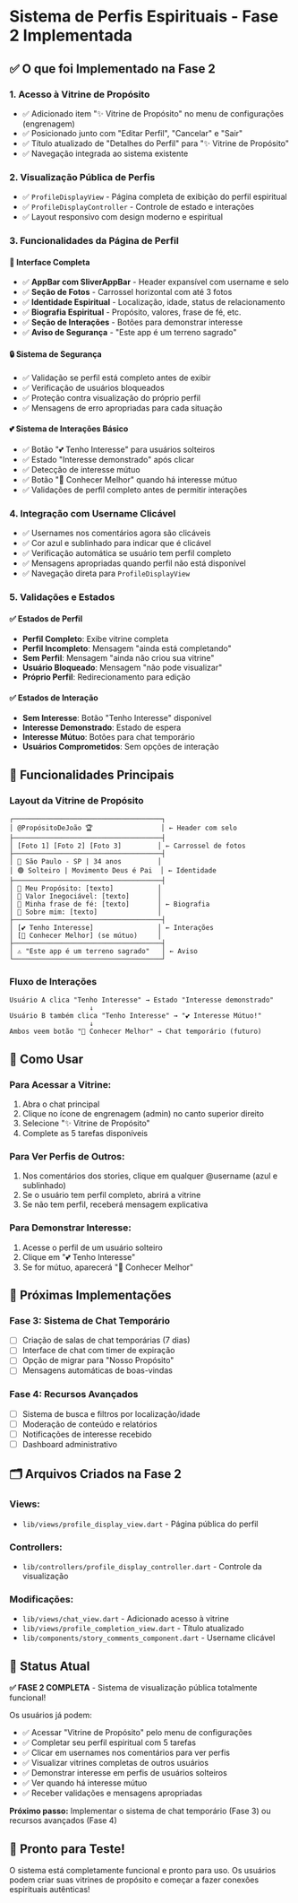 # Sistema de Perfis Espirituais - Fase 2 Implementada

## ✅ O que foi Implementado na Fase 2

### 1. **Acesso à Vitrine de Propósito**
- ✅ Adicionado item "✨ Vitrine de Propósito" no menu de configurações (engrenagem)
- ✅ Posicionado junto com "Editar Perfil", "Cancelar" e "Sair"
- ✅ Título atualizado de "Detalhes do Perfil" para "✨ Vitrine de Propósito"
- ✅ Navegação integrada ao sistema existente

### 2. **Visualização Pública de Perfis**
- ✅ `ProfileDisplayView` - Página completa de exibição do perfil espiritual
- ✅ `ProfileDisplayController` - Controle de estado e interações
- ✅ Layout responsivo com design moderno e espiritual

### 3. **Funcionalidades da Página de Perfil**

#### 📱 **Interface Completa**
- ✅ **AppBar com SliverAppBar** - Header expansível com username e selo
- ✅ **Seção de Fotos** - Carrossel horizontal com até 3 fotos
- ✅ **Identidade Espiritual** - Localização, idade, status de relacionamento
- ✅ **Biografia Espiritual** - Propósito, valores, frase de fé, etc.
- ✅ **Seção de Interações** - Botões para demonstrar interesse
- ✅ **Aviso de Segurança** - "Este app é um terreno sagrado"

#### 🔒 **Sistema de Segurança**
- ✅ Validação se perfil está completo antes de exibir
- ✅ Verificação de usuários bloqueados
- ✅ Proteção contra visualização do próprio perfil
- ✅ Mensagens de erro apropriadas para cada situação

#### 💕 **Sistema de Interações Básico**
- ✅ Botão "💕 Tenho Interesse" para usuários solteiros
- ✅ Estado "Interesse demonstrado" após clicar
- ✅ Detecção de interesse mútuo
- ✅ Botão "💬 Conhecer Melhor" quando há interesse mútuo
- ✅ Validações de perfil completo antes de permitir interações

### 4. **Integração com Username Clicável**
- ✅ Usernames nos comentários agora são clicáveis
- ✅ Cor azul e sublinhado para indicar que é clicável
- ✅ Verificação automática se usuário tem perfil completo
- ✅ Mensagens apropriadas quando perfil não está disponível
- ✅ Navegação direta para `ProfileDisplayView`

### 5. **Validações e Estados**

#### ✅ **Estados de Perfil**
- **Perfil Completo**: Exibe vitrine completa
- **Perfil Incompleto**: Mensagem "ainda está completando"
- **Sem Perfil**: Mensagem "ainda não criou sua vitrine"
- **Usuário Bloqueado**: Mensagem "não pode visualizar"
- **Próprio Perfil**: Redirecionamento para edição

#### ✅ **Estados de Interação**
- **Sem Interesse**: Botão "Tenho Interesse" disponível
- **Interesse Demonstrado**: Estado de espera
- **Interesse Mútuo**: Botões para chat temporário
- **Usuários Comprometidos**: Sem opções de interação

## 🎯 Funcionalidades Principais

### **Layout da Vitrine de Propósito**
```
┌─────────────────────────────────────┐
│ @PropósitoDeJoão 🏆                 │ ← Header com selo
├─────────────────────────────────────┤
│ [Foto 1] [Foto 2] [Foto 3]         │ ← Carrossel de fotos
├─────────────────────────────────────┤
│ 📍 São Paulo - SP | 34 anos         │
│ 🟢 Solteiro | Movimento Deus é Pai  │ ← Identidade
├─────────────────────────────────────┤
│ 🧭 Meu Propósito: [texto]           │
│ 📌 Valor Inegociável: [texto]       │
│ 🙏 Minha frase de fé: [texto]       │ ← Biografia
│ 💬 Sobre mim: [texto]               │
├─────────────────────────────────────┤
│ [💕 Tenho Interesse]                │ ← Interações
│ [💬 Conhecer Melhor] (se mútuo)     │
├─────────────────────────────────────┤
│ ⚠️ "Este app é um terreno sagrado"   │ ← Aviso
└─────────────────────────────────────┘
```

### **Fluxo de Interações**
```
Usuário A clica "Tenho Interesse" → Estado "Interesse demonstrado"
                    ↓
Usuário B também clica "Tenho Interesse" → "💕 Interesse Mútuo!"
                    ↓
Ambos veem botão "💬 Conhecer Melhor" → Chat temporário (futuro)
```

## 📱 Como Usar

### **Para Acessar a Vitrine:**
1. Abra o chat principal
2. Clique no ícone de engrenagem (admin) no canto superior direito
3. Selecione "✨ Vitrine de Propósito"
4. Complete as 5 tarefas disponíveis

### **Para Ver Perfis de Outros:**
1. Nos comentários dos stories, clique em qualquer @username (azul e sublinhado)
2. Se o usuário tem perfil completo, abrirá a vitrine
3. Se não tem perfil, receberá mensagem explicativa

### **Para Demonstrar Interesse:**
1. Acesse o perfil de um usuário solteiro
2. Clique em "💕 Tenho Interesse"
3. Se for mútuo, aparecerá "💬 Conhecer Melhor"

## 🔄 Próximas Implementações

### **Fase 3: Sistema de Chat Temporário**
- [ ] Criação de salas de chat temporárias (7 dias)
- [ ] Interface de chat com timer de expiração
- [ ] Opção de migrar para "Nosso Propósito"
- [ ] Mensagens automáticas de boas-vindas

### **Fase 4: Recursos Avançados**
- [ ] Sistema de busca e filtros por localização/idade
- [ ] Moderação de conteúdo e relatórios
- [ ] Notificações de interesse recebido
- [ ] Dashboard administrativo

## 🗂️ Arquivos Criados na Fase 2

### **Views:**
- `lib/views/profile_display_view.dart` - Página pública do perfil

### **Controllers:**
- `lib/controllers/profile_display_controller.dart` - Controle da visualização

### **Modificações:**
- `lib/views/chat_view.dart` - Adicionado acesso à vitrine
- `lib/views/profile_completion_view.dart` - Título atualizado
- `lib/components/story_comments_component.dart` - Username clicável

## 🎉 Status Atual

**✅ FASE 2 COMPLETA** - Sistema de visualização pública totalmente funcional!

Os usuários já podem:
- ✅ Acessar "Vitrine de Propósito" pelo menu de configurações
- ✅ Completar seu perfil espiritual com 5 tarefas
- ✅ Clicar em usernames nos comentários para ver perfis
- ✅ Visualizar vitrines completas de outros usuários
- ✅ Demonstrar interesse em perfis de usuários solteiros
- ✅ Ver quando há interesse mútuo
- ✅ Receber validações e mensagens apropriadas

**Próximo passo:** Implementar o sistema de chat temporário (Fase 3) ou recursos avançados (Fase 4)

## 🚀 Pronto para Teste!

O sistema está completamente funcional e pronto para uso. Os usuários podem criar suas vitrines de propósito e começar a fazer conexões espirituais autênticas!